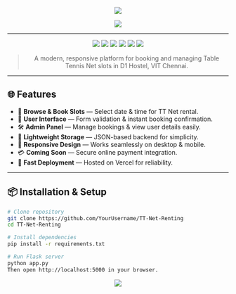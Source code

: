 <!-- Banner -->
<p align="center">
  <img src="https://capsule-render.vercel.app/api?type=waving&color=0:8B0000,100:FF6347&height=200&section=header&text=TT%20Net%20Renting%20Website&fontSize=40&fontColor=FFFFFF&animation=fadeIn&fontAlignY=35"/>
</p>

<!-- Typing Animation -->
<p align="center">
  <img src="https://readme-typing-svg.herokuapp.com?font=Fira+Code&size=24&pause=1000&color=8B0000&center=true&vCenter=true&width=700&lines=Seamless+Table+Tennis+Net+Booking;Clean+and+Responsive+UI;Admin+and+User+Friendly;Built+with+Flask+%2B+HTML+CSS+JS"/>
</p>

---

<p align="center">
  <img src="https://img.shields.io/badge/license-MIT-00FFD1?style=for-the-badge&logo=none"/>
  <img src="https://img.shields.io/badge/HTML5-E34F26?style=for-the-badge&logo=html5&logoColor=white"/>
  <img src="https://img.shields.io/badge/CSS3-1572B6?style=for-the-badge&logo=css3&logoColor=white"/>
  <img src="https://img.shields.io/badge/JavaScript-F7DF1E?style=for-the-badge&logo=javascript&logoColor=black"/>
  <img src="https://img.shields.io/badge/Python-3776AB?style=for-the-badge&logo=python&logoColor=white"/>
  <img src="https://img.shields.io/badge/Flask-000000?style=for-the-badge&logo=flask&logoColor=white"/>
</p>

> <p align="center">A modern, responsive platform for booking and managing Table Tennis Net slots in D1 Hostel, VIT Chennai.</p>

---

## 🌐 Features
- 📄 **Browse & Book Slots** — Select date & time for TT Net rental.  
- 👤 **User Interface** — Form validation & instant booking confirmation.  
- 🛠️ **Admin Panel** — Manage bookings & view user details easily.  
- 💾 **Lightweight Storage** — JSON-based backend for simplicity.  
- 📱 **Responsive Design** — Works seamlessly on desktop & mobile.  
- 💳 **Coming Soon** — Secure online payment integration.  
- 🚀 **Fast Deployment** — Hosted on Vercel for reliability.

---

## 📦 Installation & Setup
```bash
# Clone repository
git clone https://github.com/YourUsername/TT-Net-Renting
cd TT-Net-Renting

# Install dependencies
pip install -r requirements.txt

# Run Flask server
python app.py
Then open http://localhost:5000 in your browser.
```

<p align="center">
  <img src="https://capsule-render.vercel.app/api?type=waving&color=0:8B0000,100:FF6347&height=120&section=footer"/>
</p>

